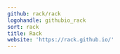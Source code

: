 ```yaml
---
github: rack/rack
logohandle: githubio_rack
sort: rack
title: Rack
website: 'https://rack.github.io/'
---
```

